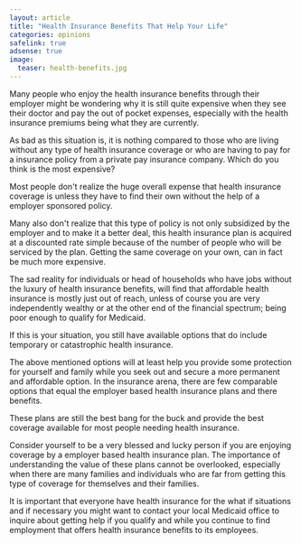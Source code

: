```yaml
---
layout: article
title: "Health Insurance Benefits That Help Your Life"
categories: opinions
safelink: true
adsense: true
image:
  teaser: health-benefits.jpg
---
```


Many people who enjoy the health insurance benefits through their employer might be wondering why it is still quite expensive when they see their doctor and pay the out of pocket expenses, especially with the health insurance premiums being what they are currently. 

As bad as this situation is, it is nothing compared to those who are living without any type of health insurance coverage or who are having to pay for a insurance policy from a private pay insurance company. Which do you think is the most expensive?

Most people don't realize the huge overall expense that health insurance coverage is unless they have to find their own without the help of a employer sponsored policy. 

Many also don't realize that this type of policy is not only subsidized by the employer and to make it a better deal, this health insurance plan is acquired at a discounted rate simple because of the number of people who will be serviced by the plan. Getting the same coverage on your own, can in fact be much more expensive.

The sad reality for individuals or head of households who have jobs without the luxury of health insurance benefits, will find that affordable health insurance is mostly just out of reach, unless of course you are very independently wealthy or at the other end of the financial spectrum; being poor enough to qualify for Medicaid. 

If this is your situation, you still have available options that do include temporary or catastrophic health insurance.

The above mentioned options will at least help you provide some protection for yourself and family while you seek out and secure a more permanent and affordable option. In the insurance arena, there are few comparable options that equal the employer based health insurance plans and there benefits. 

These plans are still the best bang for the buck and provide the best coverage available for most people needing health insurance.

Consider yourself to be a very blessed and lucky person if you are enjoying coverage by a employer based health insurance plan. The importance of understanding the value of these plans cannot be overlooked, especially when there are many families and individuals who are far from getting this type of coverage for themselves and their families. 

It is important that everyone have health insurance for the what if situations and if necessary you might want to contact your local Medicaid office to inquire about getting help if you qualify and while you continue to find employment that offers health insurance benefits to its employees.
